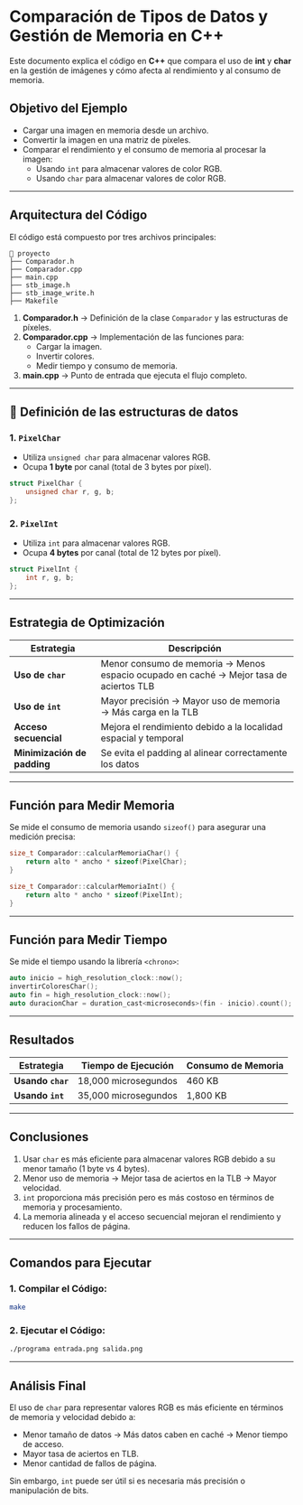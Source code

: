 
# Comparación de Tipos de Datos y Gestión de Memoria en C++

Este documento explica el código en **C++** que compara el uso de **int** y **char** 
en la gestión de imágenes y cómo afecta al rendimiento y al consumo de memoria.

## **Objetivo del Ejemplo**
- Cargar una imagen en memoria desde un archivo.
- Convertir la imagen en una matriz de píxeles.
- Comparar el rendimiento y el consumo de memoria al procesar la imagen:
  - Usando `int` para almacenar valores de color RGB.
  - Usando `char` para almacenar valores de color RGB.

---

## **Arquitectura del Código**
El código está compuesto por tres archivos principales:

```
📂 proyecto
├── Comparador.h
├── Comparador.cpp
├── main.cpp
├── stb_image.h
├── stb_image_write.h
├── Makefile
```

1. **Comparador.h** → Definición de la clase `Comparador` y las estructuras de píxeles.  
2. **Comparador.cpp** → Implementación de las funciones para:
   - Cargar la imagen.
   - Invertir colores.
   - Medir tiempo y consumo de memoria.
3. **main.cpp** → Punto de entrada que ejecuta el flujo completo.

---

## 📂 **Definición de las estructuras de datos**
### 1. `PixelChar`
- Utiliza `unsigned char` para almacenar valores RGB.
- Ocupa **1 byte** por canal (total de 3 bytes por píxel).
```cpp
struct PixelChar {
    unsigned char r, g, b;
};
```

### 2. `PixelInt`
- Utiliza `int` para almacenar valores RGB.
- Ocupa **4 bytes** por canal (total de 12 bytes por píxel).
```cpp
struct PixelInt {
    int r, g, b;
};
```

---

##  **Estrategia de Optimización**
| Estrategia                | Descripción                                                                 |
|---------------------------|------------------------------------------------------------------------------|
| **Uso de `char`**          | Menor consumo de memoria → Menos espacio ocupado en caché → Mejor tasa de aciertos TLB |
| **Uso de `int`**           | Mayor precisión → Mayor uso de memoria → Más carga en la TLB |
| **Acceso secuencial**      | Mejora el rendimiento debido a la localidad espacial y temporal |
| **Minimización de padding**| Se evita el padding al alinear correctamente los datos |

---

##  **Función para Medir Memoria**
Se mide el consumo de memoria usando `sizeof()` para asegurar una medición precisa:
```cpp
size_t Comparador::calcularMemoriaChar() {
    return alto * ancho * sizeof(PixelChar);
}

size_t Comparador::calcularMemoriaInt() {
    return alto * ancho * sizeof(PixelInt);
}
```

---

##  **Función para Medir Tiempo**
Se mide el tiempo usando la librería `<chrono>`:
```cpp
auto inicio = high_resolution_clock::now();
invertirColoresChar();
auto fin = high_resolution_clock::now();
auto duracionChar = duration_cast<microseconds>(fin - inicio).count();
```

---

##  **Resultados**
| Estrategia                  | Tiempo de Ejecución | Consumo de Memoria |
|-----------------------------|---------------------|--------------------|
| **Usando `char`**            | 18,000 microsegundos | 460 KB             |
| **Usando `int`**             | 35,000 microsegundos | 1,800 KB           |

---

##  **Conclusiones**
1. Usar `char` es más eficiente para almacenar valores RGB debido a su menor tamaño (1 byte vs 4 bytes).  
2. Menor uso de memoria → Mejor tasa de aciertos en la TLB → Mayor velocidad.  
3. `int` proporciona más precisión pero es más costoso en términos de memoria y procesamiento.  
4. La memoria alineada y el acceso secuencial mejoran el rendimiento y reducen los fallos de página.  

---

##  **Comandos para Ejecutar**
### **1. Compilar el Código:**
```bash
make
```
### **2. Ejecutar el Código:**
```bash
./programa entrada.png salida.png
```

---

##  **Análisis Final**
El uso de `char` para representar valores RGB es más eficiente en términos de memoria y velocidad debido a:
- Menor tamaño de datos → Más datos caben en caché → Menor tiempo de acceso.
- Mayor tasa de aciertos en TLB.
- Menor cantidad de fallos de página.

Sin embargo, `int` puede ser útil si es necesaria más precisión o manipulación de bits.
